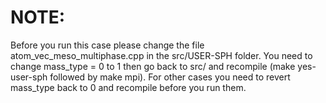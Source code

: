 # NOTE: 

Before you run this case please change the file 
atom_vec_meso_multiphase.cpp in the src/USER-SPH folder.
You need to change mass_type = 0 to 1 then go back to 
src/ and recompile (make yes-user-sph followed by make mpi).
For other cases you need to revert mass_type back to 0 and
recompile before you run them.
